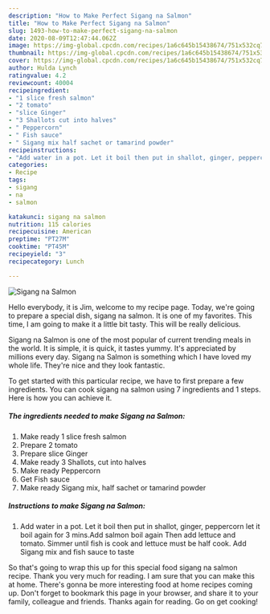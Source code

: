 ```yaml
---
description: "How to Make Perfect Sigang na Salmon"
title: "How to Make Perfect Sigang na Salmon"
slug: 1493-how-to-make-perfect-sigang-na-salmon
date: 2020-08-09T12:47:44.062Z
image: https://img-global.cpcdn.com/recipes/1a6c645b15438674/751x532cq70/sigang-na-salmon-recipe-main-photo.jpg
thumbnail: https://img-global.cpcdn.com/recipes/1a6c645b15438674/751x532cq70/sigang-na-salmon-recipe-main-photo.jpg
cover: https://img-global.cpcdn.com/recipes/1a6c645b15438674/751x532cq70/sigang-na-salmon-recipe-main-photo.jpg
author: Hulda Lynch
ratingvalue: 4.2
reviewcount: 40004
recipeingredient:
- "1 slice fresh salmon"
- "2 tomato"
- "slice Ginger"
- "3 Shallots cut into halves"
- " Peppercorn"
- " Fish sauce"
- " Sigang mix half sachet or tamarind powder"
recipeinstructions:
- "Add water in a pot. Let it boil then put in shallot, ginger, peppercorn let it boil again for 3 mins.Add salmon boil again Then add lettuce and tomato. Simmer until fish is cook and lettuce must be half cook. Add Sigang mix and fish sauce to taste"
categories:
- Recipe
tags:
- sigang
- na
- salmon

katakunci: sigang na salmon 
nutrition: 115 calories
recipecuisine: American
preptime: "PT27M"
cooktime: "PT45M"
recipeyield: "3"
recipecategory: Lunch

---
```



![Sigang na Salmon](https://img-global.cpcdn.com/recipes/1a6c645b15438674/751x532cq70/sigang-na-salmon-recipe-main-photo.jpg)

Hello everybody, it is Jim, welcome to my recipe page. Today, we're going to prepare a special dish, sigang na salmon. It is one of my favorites. This time, I am going to make it a little bit tasty. This will be really delicious.



Sigang na Salmon is one of the most popular of current trending meals in the world. It is simple, it is quick, it tastes yummy. It's appreciated by millions every day. Sigang na Salmon is something which I have loved my whole life. They're nice and they look fantastic.


To get started with this particular recipe, we have to first prepare a few ingredients. You can cook sigang na salmon using 7 ingredients and 1 steps. Here is how you can achieve it.

<!--inarticleads1-->

##### The ingredients needed to make Sigang na Salmon:

1. Make ready 1 slice fresh salmon
1. Prepare 2 tomato
1. Prepare slice Ginger
1. Make ready 3 Shallots, cut into halves
1. Make ready  Peppercorn
1. Get  Fish sauce
1. Make ready  Sigang mix, half sachet or tamarind powder




<!--inarticleads2-->

##### Instructions to make Sigang na Salmon:

1. Add water in a pot. Let it boil then put in shallot, ginger, peppercorn let it boil again for 3 mins.Add salmon boil again Then add lettuce and tomato. Simmer until fish is cook and lettuce must be half cook. Add Sigang mix and fish sauce to taste




So that's going to wrap this up for this special food sigang na salmon recipe. Thank you very much for reading. I am sure that you can make this at home. There's gonna be more interesting food at home recipes coming up. Don't forget to bookmark this page in your browser, and share it to your family, colleague and friends. Thanks again for reading. Go on get cooking!
